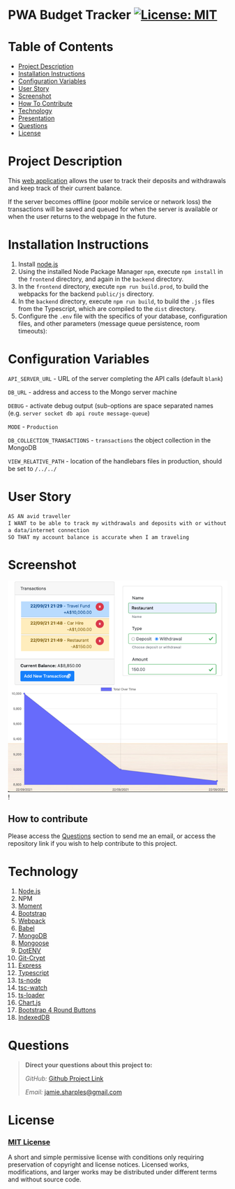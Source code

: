 # PWA Budget Tracker    [![License: MIT](https://img.shields.io/badge/License-MIT-yellow.svg)](https://opensource.org/licenses/MIT)

# Table of Contents
- [Project Description](#project-description)
- [Installation Instructions](#installation-instructions)
- [Configuration Variables](#configuration-variables)
- [User Story](#user-story)
- [Screenshot](#screenshot)
- [How To Contribute](#how-to-contribute)
- [Technology](#technology)
- [Presentation](#presentation)
- [Questions](#questions)
- [License](#license)


# Project Description
This [web application](https://budget-tracker-jps.herokuapp.com/) allows the user to track their deposits and withdrawals and keep track of their current balance.

If the server becomes offline (poor mobile service or network loss) the transactions will be saved and queued for when the server is available or when the user returns to the webpage in the future.

# Installation Instructions

1.  Install [node.js](http://nodejs.org)
2.  Using the installed Node Package Manager `npm`, execute `npm install`  in the `frontend` directory, and again in the `backend` directory.
3.  In the `frontend` directory, execute `npm run build.prod`, to build the webpacks for the backend `public/js` directory.
4.  In the `backend` directory, execute `npm run build`, to build the `.js` files from the Typescript, which are compiled to the `dist` directory.
5.  Configure the `.env` file with the specifics of your database, configuration files, and other parameters (message queue persistence, room timeouts):

# Configuration Variables

`API_SERVER_URL` - URL of the server completing the API calls (default `blank`)

`DB_URL` - address and access to the Mongo server machine 

`DEBUG` - activate debug output (sub-options are space separated names (e.g. `server socket db api route message-queue`)

`MODE` - `Production`

`DB_COLLECTION_TRANSACTIONS` - `transactions` the object collection in the MongoDB

`VIEW_RELATIVE_PATH` - location of the handlebars files in production, should be set to `/../../`

# User Story

```
AS AN avid traveller
I WANT to be able to track my withdrawals and deposits with or without a data/internet connection
SO THAT my account balance is accurate when I am traveling
```

# Screenshot

![screenshot](./backend/public/img/screenshot.png)!

## How to contribute

Please access the [Questions](#questions) section to send me an email, or access the repository link if you wish to help contribute to this project.


# Technology

1. [Node.js](http://nodejs.org)
2. NPM
3. [Moment](https://npmjs.com/package/moment)
4. [Bootstrap](https://getbootstrap.com/)
5. [Webpack](https://www.typescriptlang.org/)
6. [Babel](https://babeljs.io/)
7. [MongoDB](https://www.mongodb.com/)
8. [Mongoose](https://mongoosejs.com/docs/)
9. [DotENV](https://www.npmjs.com/package/dotenv)
10. [Git-Crypt](https://github.com/AGWA/git-crypt)
11. [Express](https://www.npmjs.com/package/express)
12. [Typescript](https://www.typescriptlang.org/)
13. [ts-node](https://github.com/TypeStrong/ts-node)
14. [tsc-watch](https://www.npmjs.com/package/tsc-watch)
15. [ts-loader](https://github.com/TypeStrong/ts-loader)
16. [Chart.js](https://www.chartjs.org/)
17. [Bootstrap 4 Round Buttons](https://www.geeksforgeeks.org/how-to-get-circular-buttons-in-bootstrap-4/)
18. [IndexedDB](https://developer.mozilla.org/en-US/docs/Web/API/IndexedDB_API/Using_IndexedDB)


# Questions

>  **Direct your questions about this project to:**
>
>  *GitHub:* [Github Project Link](https://github.com/jsharples777/pwa-budget-tracker)
>
>  *Email:* [jamie.sharples@gmail.com](mailto:jamie.sharples@gmail.com)

# License

### [MIT License](https://opensource.org/licenses/MIT)
A short and simple permissive license with conditions only requiring preservation of copyright and license notices. Licensed works, modifications, and larger works may be distributed under different terms and without source code.
